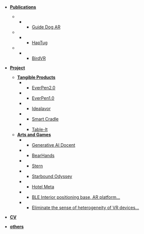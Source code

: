 - [**Publications**](README.md#publications)
  
  - - - [Guide Dog AR](GuideDogAR.md)
  - - - [HapTug](HapTug.md)
  - - - [BirdVR](BirdVR.md)

- [**Project**](README.md#Project)
  
  - [**Tangible Products**](README.md#tangible-products)
    - - [EverPen2.0](everpen2.md)
    - - [EverPen1.0](everpen1.md)
    - - [Idealavor](Idealavor.md)
    - - [Smart Cradle](cradle.md)
    - - [Table-It](table-it.md)
  - [**Arts and Games**](README.md#arts-and-games)
    - - [Generative AI Docent](MMCA.md) 
    - - [BearHands](BearHands.md)
    - - [Stern](Stern.md)
    - - [Starbound Odyssey](StarboundOdyssey.md)
    - - [Hotel Meta](HotelMeta.md)
    - - [BLE Interior positioning base, AR platform...](BLE.md)
    - - [Eliminate the sense of heterogeneity of VR devices...](vrfilms.md)

- [**CV**](README.md#cv)

- [**others**](README.md#others)
